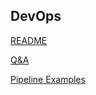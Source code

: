 ## DevOps

[README](../devops/README.md)

[Q&A](../devops/QAs.md)

[Pipeline Examples](../devops/Pipelines.md)
